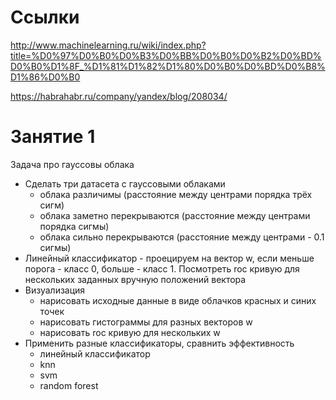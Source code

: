 # Ссылки

http://www.machinelearning.ru/wiki/index.php?title=%D0%97%D0%B0%D0%B3%D0%BB%D0%B0%D0%B2%D0%BD%D0%B0%D1%8F_%D1%81%D1%82%D1%80%D0%B0%D0%BD%D0%B8%D1%86%D0%B0

https://habrahabr.ru/company/yandex/blog/208034/


# Занятие 1

Задача про гауссовы облака

* Сделать три датасета с гауссовыми облаками
  * облака различимы (расстояние между центрами порядка трёх сигм)
  * облака заметно перекрываются (расстояние между центрами порядка сигмы)
  * облака сильно перекрываются (расстояние между центрами - 0.1 сигмы)
* Линейный классификатор - проецируем на вектор w, если меньше порога - класс 0, больше - класс 1. Посмотреть roc кривую для нескольких заданных вручную положений вектора
* Визуализация
  * нарисовать исходные данные в виде облачков красных и синих точек
  * нарисовать гистограммы для разных векторов w
  * нарисовать roc кривую для нескольких w
* Применить разные классификаторы, сравнить эффективность
  * линейный классификатор
  * knn
  * svm
  * random forest

